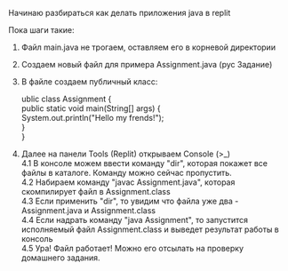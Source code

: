 Начинаю разбираться как делать приложения java в replit

Пока шаги такие:
  1. Файл main.java не трогаем, оставляем его в корневой директории
  2. Создаем новый файл для примера Assignment.java (рус Задание)
  3. В файле создаем публичный класс:  
  
      ublic class Assignment {  
        public static void main(String[] args) {  
        System.out.println("Hello my frends!");  
        }  
      }    
      
  4.  Далее на панели Tools (Replit) открываем Console (>_)  
      4.1   В консоле можем ввести команду "dir", которая покажет все файлы в каталоге. Команду можно сейчас пропустить.  
      4.2   Набираем команду "javac Assignment.java", которая скомпилирует файл в Assignment.class  
      4.3   Если применить "dir", то увидим что файла уже два - Assignment.java и Assignment.class  
      4.4   Если надрать команду "java Assignment", то запустится исполняемый файл Assignment.class и выведет результат работы в консоль  
      4.5   Ура! Файл работает! Можно его отсылать на проверку домашнего задания.  
